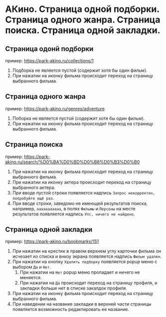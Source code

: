 # **АКино. Страница одной подборки. Страница одного жанра. Страница поиска. Страница одной закладки.**

## Страница одонй подборки
пример: https://park-akino.ru/collections/1
1. Подборка не является пустой (содержит хотя бы один фильм).
2. При нажатии на иконку фильма происходит переход на страницу выбранного фильма.

## Страница одного жанра
пример: https://park-akino.ru/genres/adventure
1. Поборка не является пустой (содержит хотя бы один фильм).
2. При нажатии на иконку фильма происходит переход на страницу выбранного фильма.

## Страница поиска
пример: https://park-akino.ru/search/%D0%BA%D0%BD%D0%B8%D0%B3%D0%B0
1. При нажатии на иконку фильма происходит переход на страницу выбранного фильма.
2. При нажатии на иконку актера происходит переход на страницу выбранного актера.
3. При вводе пустой строки появляется надпись `Запрос некорректен, попробуйте ещё раз`.
4. При вводе строки, заведомо не имеющей результатов поиска, например, `ааааааааааа`, в полях `Фильмы` и `Персоны` на месте результатов появляется надпись `Упс, ничего не найдено`.

## Страница одной закладки
пример: https://park-akino.ru/bookmarks/151
1. При нажатии на крестик в правом верхнем углу карточки фильма он исчезает из списка и внизу экрана появляется надпись `Фильм удален`.
2. При нажатии на кнопку `Удалить подборку` появляется popup меню с выбором `Да` и `Нет`.
   1. При нажатии на `Нет` popup меню пропадает и ничего не меняется.
   2. При нажатии на `Да` происходит переход на страницу профиля, и закладки больше нет в списке закалдок профиля.
3. При нажатии на иконку фильма происходит переход на страницу выбранного фильма.
4. При наведении на название закладки в верхней части страницы появляется возможность редактировать ее название.
